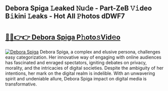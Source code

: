 ## Debora Spiga 𝙻eaked 𝙽u𝚍e - Part-ZeB 𝚅𝚒deo B𝚒kini 𝙻eaks - Hot All 𝙿hotos dDWF7

# <h2><a href="http://ld7qn8s.urlbe.top/?page=Debora+Spiga">🔗🔗👉👉 Debora Spiga P𝚑oto𝚜Vid𝚎o</a></h2>

[![Debora Spiga](https://i.imgur.com/eBuTRDB.gif)](http://ld7qn8s.urlbe.top/?page=Debora+Spiga)
Debora Spiga, a complex and elusive persona, challenges easy categorization. Her innovative way of engaging with online audiences has fascinated and enraged spectators, igniting debates on privacy, morality, and the intricacies of digital societies. Despite the ambiguity of her intentions, her mark on the digital realm is indelible. With an unwavering spirit and undeniable allure, Debora Spiga impact on digital media is transformative.
